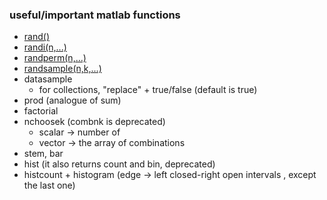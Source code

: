 ### useful/important matlab functions

- [rand()](_rand/readme.md)
- [randi(n,...)](_randi/readme.md)
- [randperm(n,...)](_randperm/readme.md)
- [randsample(n,k,...)](_randsample/readme.md)
- datasample 
  - for collections,  "replace"  + true/false (default is true)
- prod (analogue of sum)
- factorial
- nchoosek (combnk is deprecated)
  - scalar -> number of
  - vector -> the array of combinations
- stem, bar
- hist (it also returns count and bin, deprecated)
- histcount + histogram (edge -> left closed-right open intervals , except the last one)

